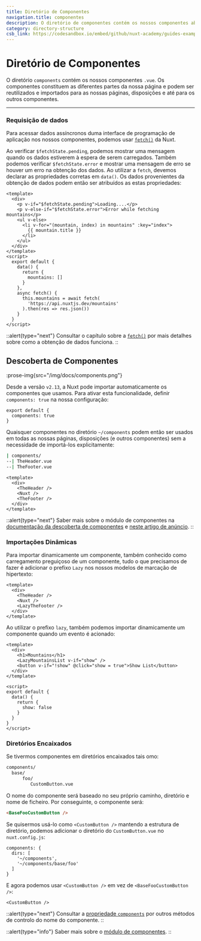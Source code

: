 ```yaml
---
title: Diretório de Componentes
navigation.title: componentes
description: O diretório de componentes contém os nossos componentes abstratos. Os componentes constituem as diferentes partes da nossa página e podem ser reutilizados e importados para as nossas páginas, disposições e até para os outros componentes.
category: directory-structure
csb_link: https://codesandbox.io/embed/github/nuxt-academy/guides-examples/tree/master/04_directory_structure/03_components?fontsize=14&hidenavigation=1&theme=dark
---
```


# Diretório de Componentes

O diretório `components` contém os nossos componentes `.vue`. Os componentes constituem as diferentes partes da nossa página e podem ser reutilizados e importados para as nossas páginas, disposições e até para os outros componentes.

---

### Requisição de dados

Para acessar dados assíncronos duma interface de programação de aplicação nos nossos componentes, podemos usar [`fetch()`](/docs/features/data-fetching#a-função-gatilho-fetch) da Nuxt.

Ao verificar `$fetchState.pending`, podemos mostrar uma mensagem quando os dados estiverem à espera de serem carregados. Também podemos verificar `$fetchState.error` e mostrar uma mensagem de erro se houver um erro na obtenção dos dados. Ao utilizar a `fetch`, devemos declarar as propriedades corretas em `data()`. Os dados provenientes da obtenção de dados podem então ser atribuídos as estas propriedades:

```html{}[components/MountainsList.vue]
<template>
  <div>
    <p v-if="$fetchState.pending">Loading....</p>
    <p v-else-if="$fetchState.error">Error while fetching mountains</p>
    <ul v-else>
      <li v-for="(mountain, index) in mountains" :key="index">
        {{ mountain.title }}
      </li>
    </ul>
  </div>
</template>
<script>
  export default {
    data() {
      return {
        mountains: []
      }
    },
    async fetch() {
      this.mountains = await fetch(
        'https://api.nuxtjs.dev/mountains'
      ).then(res => res.json())
    }
  }
</script>
```

::alert{type="next"}
Consultar o capítulo sobre a [`fetch()`](/docs/features/data-fetching#a-função-gatilho-fetch) por mais detalhes sobre como a obtenção de dados funciona. 
::

## Descoberta de Componentes

:prose-img{src="/img/docs/components.png"}

Desde a versão `v2.13`, a Nuxt pode importar automaticamente os componentes que usamos. Para ativar esta funcionalidade, definir `components: true` na nossa configuração:

```js{}[nuxt.config.js]
export default {
  components: true
}
```

Quaisquer componentes no diretório `~/components` podem então ser usados em todas as nossas páginas, disposições (e outros componentes) sem a necessidade de importá-los explicitamente:

```bash
| components/
--| TheHeader.vue
--| TheFooter.vue
```

```html{}[layouts/default.vue]
<template>
  <div>
    <TheHeader />
    <Nuxt />
    <TheFooter />
  </div>
</template>
```

::alert{type="next"}
Saber mais sobre o módulo de componentes na [documentação da descoberta de componentes](/docs/features/component-discovery) e [neste artigo de anúncio](/tutorials/improve-your-developer-experience-with-nuxt-components).
::

### Importações Dinâmicas

Para importar dinamicamente um componente, também conhecido como carregamento preguiçoso de um componente, tudo o que precisamos de fazer é adicionar o prefixo `Lazy` nos nossos modelos de marcação de hipertexto: 

```html{}[layouts/default.vue]
<template>
  <div>
    <TheHeader />
    <Nuxt />
    <LazyTheFooter />
  </div>
</template>
```

Ao utilizar o prefixo `lazy`, também podemos importar dinamicamente um componente quando um evento é acionado:

```html{}[pages/index.vue]
<template>
  <div>
    <h1>Mountains</h1>
    <LazyMountainsList v-if="show" />
    <button v-if="!show" @click="show = true">Show List</button>
  </div>
</template>

<script>
export default {
  data() {
    return {
      show: false
    }
  }
}
</script>
```

### Diretórios Encaixados

Se tivermos componentes em diretórios encaixados tais omo:

```bash
components/
  base/
      foo/
         CustomButton.vue
```

O nome do componente será baseado no seu próprio caminho, diretório e nome de ficheiro. Por conseguinte, o componente será:

```html
<BaseFooCustomButton />
```

Se quisermos usá-lo como `<CustomButton />` mantendo a estrutura de diretório, podemos adicionar o diretório do `CustomButton.vue` no `nuxt.config.js`:

```bash{}[nuxt.config.js]
components: {
  dirs: [
    '~/components',
    '~/components/base/foo'
  ]
}
```

E agora podemos usar `<CustomButton />` em vez de `<BaseFooCustomButton />`:

```html{}[pages/index.vue]
<CustomButton />
```

::alert{type="next"}
Consultar a [propriedade `components`](/docs/configuration-glossary/configuration-components) por outros métodos de controlo do nome do componente. 
::

::alert{type="info"}
Saber mais sobre o [módulo de componentes](/tutorials/improve-your-developer-experience-with-nuxt-components).
::
